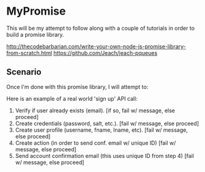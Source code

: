 # MyPromise

This will be my attempt to follow along with a couple of tutorials in order to
build a promise library.

http://thecodebarbarian.com/write-your-own-node-js-promise-library-from-scratch.html
https://github.com/Jeach/jeach-pqueues

## Scenario

Once I'm done with this promise library, I will attempt to:

Here is an example of a real world 'sign up' API call:

1.  Verify if user already exists (email). [if so, fail w/ message, else proceed]
2.  Create credentials (password, salt, etc.). [fail w/ message, else proceed]
3.  Create user profile (username, fname, lname, etc). [fail w/ message, else proceed]
4.  Create action (in order to send conf. email w/ unique ID) [fail w/ message, else proceed]
5.  Send account confirmation email (this uses unique ID from step 4) [fail w/ message, else proceed]
